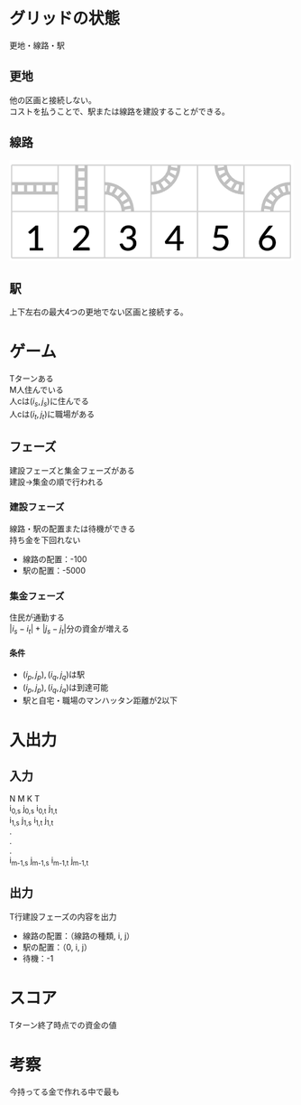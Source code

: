 # グリッドの状態
更地・線路・駅

## 更地
他の区画と接続しない。<br>
コストを払うことで、駅または線路を建設することができる。
## 線路
![スクリーンショット](./スクリーンショット%202025-02-14%2020.44.23.png)
## 駅
上下左右の最大4つの更地でない区画と接続する。

# ゲーム
Tターンある<br>
M人住んでいる<br>
人cは$(i_{s}, j_{s})$に住んでる<br>
人cは$(i_{t}, j_{t})$に職場がある<br>
## フェーズ
建設フェーズと集金フェーズがある<br>
建設->集金の順で行われる
### 建設フェーズ
線路・駅の配置または待機ができる<br>
持ち金を下回れない<br>
- 線路の配置：-100
- 駅の配置：-5000
### 集金フェーズ
住民が通勤する<br>
$|i_{s} - i_{t}|+|j_{s} - j_{t}|$分の資金が増える<br>
#### 条件
- $(i_{p}, j_{p}), (i_{q}, j_{q})$は駅
- $(i_{p}, j_{p}), (i_{q}, j_{q})$は到達可能
- 駅と自宅・職場のマンハッタン距離が2以下
# 入出力
## 入力
N M K T<br>
i<sub>0,s</sub> j<sub>0,s</sub> i<sub>0,t</sub> j<sub>1,t</sub><br>
i<sub>1,s</sub> j<sub>1,s</sub> i<sub>1,t</sub> j<sub>1,t</sub><br>
.<br>
.<br>
.<br>
i<sub>m-1,s</sub> j<sub>m-1,s</sub> i<sub>m-1,t</sub> j<sub>m-1,t</sub><br>
## 出力
T行建設フェーズの内容を出力<br>
- 線路の配置：（線路の種類, i, j）
- 駅の配置：（0, i, j）
- 待機：-1
# スコア
Tターン終了時点での資金の値
# 考察
今持ってる金で作れる中で最も
